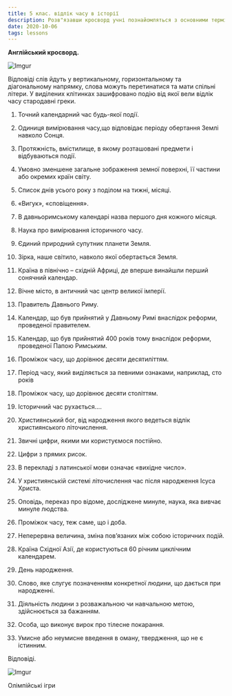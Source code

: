 ```yaml
---
title: 5 клас. відлік часу в історії
description: Розв"язавши кросворд учні познайомляться з основними термінами та поняттями, що необхідні їм будуть в 5 та наступних класах для розуміння хронології подій та плином часу в історії
date: 2020-10-06
tags: lessons
---
```


**Англійський кросворд.**



![Imgur](https://i.imgur.com/bEMzb6k.png)

 Відповіді слів йдуть у вертикальному, горизонтальному та діагональному напрямку, слова можуть перетинатися та мати спільні літери. У виділених клітинках зашифровано подію від якої вели відлік часу стародавні греки.

1. Точний календарний час будь-якої події.

2.  Одиниця вимірювання часу,що відповідає періоду обертання Землі навколо Сонця.

3.  Протяжність, вмістилище, в якому розташовані предмети і відбуваються події.

4.  Умовно зменшене загальне зображення земної поверхні, її частини або окремих країн світу.

5.  Список днів усього року з поділом на тижні, місяці.

6.  «Вигук», «сповіщення».

7.  В давньоримському календарі назва першого дня кожного місяця.

8.  Наука про вимірювання історичного часу.

9.  Єдиний природний супутник планети Земля.

10.  Зірка, наше світило, навколо якої обертається Земля.

11.  Країна в північно – східній Африці, де вперше винайшли перший сонячний календар.

12.  Вічне місто, в античний час центр великої імперії.

13.  Правитель Давнього Риму.

14.  Календар, що був прийнятий у Давньому Римі внаслідок реформи, проведеної правителем.

15.  Календар, що був прийнятий 400 років тому внаслідок реформи, проведеної Папою Римським.

16.  Проміжок часу, що дорівнює десяти десятиліттям.

17.  Період часу, який виділяється за певними ознаками, наприклад, сто років

18.  Проміжок часу, що дорівнює десяти століттям.

19.  Історичний час рухається….

20.  Християнський бог, від народження якого ведеться відлік християнського літочислення.

21.  Звичні цифри, якими ми користуємося постійно.

22.  Цифри з прямих рисок.

23.  В перекладі з латинської мови означає «вихідне число».

24.  У християнській системі літочислення час після народження Ісуса Христа.

25.  Оповідь, переказ про відоме, досліджене минуле, наука, яка вивчає минуле людства.

26.  Проміжок часу, теж саме, що і доба.

27.  Неперервна величина, зміна пов’язаних між собою історичних подій.

28.  Країна Східної Азії, де користуються 60 річним циклічним календарем.

29.  День народження.

30.  Слово, яке слугує позначенням конкретної людини, що дається при народженні.

31.  Діяльність людини з розважальною чи навчальною метою, здійснюється за бажанням.

32.  Особа, що виконує вирок про тілесне покарання.

33.  Умисне або неумисне введення в оману, твердження, що не є істинним.

Відповіді.

![Imgur](https://i.imgur.com/2Kt4vrE.png)

Олімпійські ігри